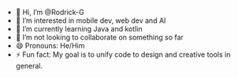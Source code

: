 - 👋 Hi, I’m @Rodrick-G
- 👀 I’m interested in mobile dev, web dev and AI 
- 🌱 I’m currently learning Java and kotlin
- 💞️ I’m not looking to collaborate on something so far
- 😄 Pronouns: He/Him
- ⚡ Fun fact: My goal is to unify code to design and creative tools in general.

<!---
Rodrick-G/Rodrick-G is a ✨ special ✨ repository because its `README.md` (this file) appears on your GitHub profile.
You can click the Preview link to take a look at your changes.
--->
